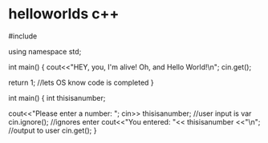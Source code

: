 # helloworlds c++

#include <iostream>
 
using namespace std;

int main()
{
  cout<<"HEY, you, I'm alive! Oh, and Hello World!\n";
  cin.get();
  
  return 1; //lets OS know code is completed
}
 
int main()
{
  int thisisanumber;
 
  cout<<"Please enter a number: ";
  cin>> thisisanumber; //user input is var
  cin.ignore(); //ignores enter
  cout<<"You entered: "<< thisisanumber <<"\n"; //output to user
  cin.get();
}

 

